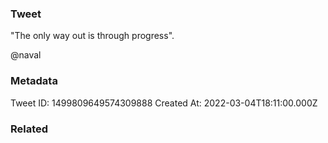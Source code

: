 ### Tweet
"The only way out is through progress". 

@naval

### Metadata
Tweet ID: 1499809649574309888
Created At: 2022-03-04T18:11:00.000Z

### Related

